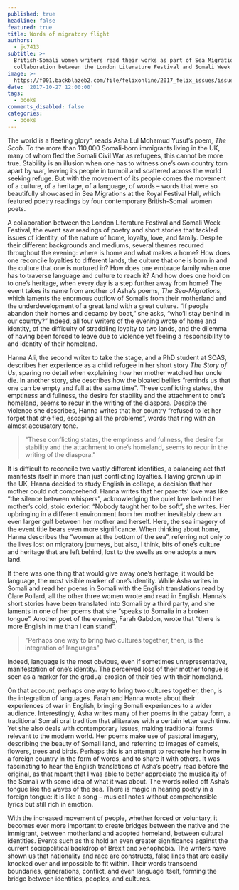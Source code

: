 ```yaml
---
published: true
headline: false
featured: true
title: Words of migratory flight
authors:
  - jc7413
subtitle: >-
  British-Somali women writers read their works as part of Sea Migrations, a
  collaboration between the London Literature Festival and Somali Week Festival
image: >-
  https://f001.backblazeb2.com/file/felixonline/2017_felix_issues/issue_1673/1673_books_somalia.jpg
date: '2017-10-27 12:00:00'
tags:
  - books
comments_disabled: false
categories:
  - books
---
```

The world is a fleeting glory”, reads Asha Lul Mohamud Yusuf’s poem, _The Scab_. To the more than 110,000 Somali-born immigrants living in the UK, many of whom fled the Somali Civil War as refugees, this cannot be more true. Stability is an illusion when one has to witness one’s own country torn apart by war, leaving its people in turmoil and scattered across the world seeking refuge. But with the movement of its people comes the movement of a culture, of a heritage, of a language, of words – words that were so beautifully showcased in Sea Migrations at the Royal Festival Hall, which featured poetry readings by four contemporary British-Somali women poets.

A collaboration between the London Literature Festival and Somali Week Festival, the event saw readings of poetry and short stories that tackled issues of identity, of the nature of home, loyalty, love, and family. Despite their different backgrounds and mediums, several themes recurred throughout the evening: where is home and what makes a home? How does one reconcile loyalties to different lands, the culture that one is born in and the culture that one is nurtured in? How does one embrace family when one has to traverse language and culture to reach it? And how does one hold on to one’s heritage, when every day is a step further away from home?
The event takes its name from another of Asha’s poems, _The Sea-Migrations_, which laments the enormous outflow of Somalis from their motherland and the underdevelopment of a great land with a great culture. “If people abandon their homes and decamp by boat,” she asks, “who’ll stay behind in our country?” Indeed, all four writers of the evening wrote of home and identity, of the difficulty of straddling loyalty to two lands, and the dilemma of having been forced to leave due to violence yet feeling a responsibility to and identity of their homeland. 

Hanna Ali, the second writer to take the stage, and a PhD student at SOAS, describes her experience as a child refugee in her short story _The Story of Us_, sparing no detail when explaining how her mother watched her uncle die. In another story, she describes how the bloated bellies “reminds us that one can be empty and full at the same time”. These conflicting states, the emptiness and fullness, the desire for stability and the attachment to one’s homeland, seems to recur in the writing of the diaspora. Despite the violence she describes, Hanna writes that her country “refused to let her forget that she fled, escaping all the problems”, words that ring with an almost accusatory tone.

> "These conflicting states, the emptiness and fullness, the desire for stability and the attachment to one’s homeland, seems to recur in the writing of the diaspora."

It is difficult to reconcile two vastly different identities, a balancing act that manifests itself in more than just conflicting loyalties. Having grown up in the UK, Hanna decided to study English in college, a decision that her mother could not comprehend. Hanna writes that her parents’ love was like “the silence between whispers”, acknowledging the quiet love behind her mother’s cold, stoic exterior. “Nobody taught her to be soft”, she writes. 
Her upbringing in a different environment from her mother inevitably drew an even larger gulf between her mother and herself. Here, the sea imagery of the event title bears even more significance. When thinking about home, Hanna describes the “women at the bottom of the sea”, referring not only to the lives lost on migratory journeys, but also, I think, bits of one’s culture and heritage that are left behind, lost to the swells as one adopts a new land.

If there was one thing that would give away one’s heritage, it would be language, the most visible marker of one’s identity. While Asha writes in Somali and read her poems in Somali with the English translations read by Clare Pollard, all the other three women wrote and read in English. Hanna’s short stories have been translated into Somali by a third party, and she laments in one of her poems that she “speaks to Somalia in a broken tongue”. Another poet of the evening, Farah Gabdon, wrote that “there is more English in me than I can stand”. 

> "Perhaps one way to bring two cultures together, then, is the integration of languages"

Indeed, language is the most obvious, even if sometimes unrepresentative, manifestation of one’s identity. The perceived loss of their mother tongue is seen as a marker for the gradual erosion of their ties with their homeland.

On that account, perhaps one way to bring two cultures together, then, is the integration of languages. Farah and Hanna wrote about their experiences of war in English, bringing Somali experiences to a wider audience. Interestingly, Asha writes many of her poems in the gabay form, a traditional Somali oral tradition that alliterates with a certain letter each time. Yet she also deals with contemporary issues, making traditional forms relevant to the modern world. Her poems make use of pastoral imagery, describing the beauty of Somali land, and referring to images of camels, flowers, trees and birds. Perhaps this is an attempt to recreate her home in a foreign country in the form of words, and to share it with others.
It was fascinating to hear the English translations of Asha’s poetry read before the original, as that meant that I was able to better appreciate the musicality of the Somali with some idea of what it was about. The words rolled off Asha’s tongue like the waves of the sea. There is magic in hearing poetry in a foreign tongue: it is like a song – musical notes without comprehensible lyrics but still rich in emotion.

With the increased movement of people, whether forced or voluntary, it becomes ever more important to create bridges between the native and the immigrant, between motherland and adopted homeland, between cultural identities. Events such as this hold an even greater significance against the current sociopolitical backdrop of Brexit and xenophobia. The writers have shown us that nationality and race are constructs, false lines that are easily knocked over and impossible to fit within. Their words transcend boundaries, generations, conflict, and even language itself, forming the bridge between identities, peoples, and cultures.

